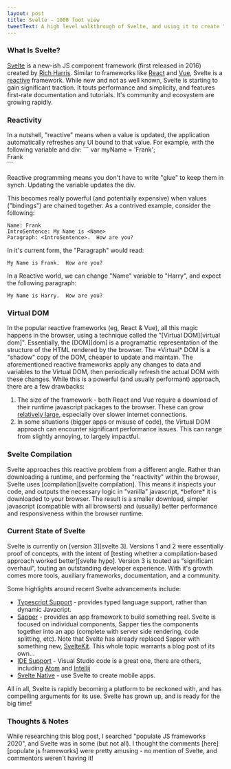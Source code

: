 ```yaml
---
layout: post
title: Svelte - 1000 foot view
tweetText: A high level walkthrough of Svelte, and using it to create "Cybernetically enhanced web apps"
---
```


<h3>What Is Svelte?</h3>

[Svelte][svelte] is a new-ish JS component framework (first released in 2016) created by [Rich Harris][rich harris twitter].  Similar to frameworks like [React][react] and [Vue][vue], Svelte is a [reactive][reactive] framework.  While new and not as well known, Svelte is starting to gain significant traction.  It touts performance and simplicity, and features first-rate documentation and tutorials.  It's community and ecosystem are growing rapidly.

<h3>Reactivity</h3>
In a nutshell, "reactive" means when a value is updated, the application automatically refreshes any UI bound to that value.  For example, with the following variable and div:
```
var myName = 'Frank';

<div>Frank</div>
```

Reactive programming means you don't have to write "glue" to keep them in synch.  Updating the variable updates the div.

This becomes really powerful (and potentially expensive) when values ("bindings") are chained together.  As a contrived example, consider the following:
```
Name: Frank
IntroSentence: My Name is <Name>
Paragraph: <IntroSentence>.  How are you?   
```

In it's current form, the "Paragraph" would read:
```
My Name is Frank.  How are you?   
```

In a Reactive world, we can change "Name" variable to "Harry", and expect the following paragraph:
```
My Name is Harry.  How are you?   
```

<h3>Virtual DOM</h3>
In the popular reactive frameworks (eg, React & Vue), all this magic happens in the browser, using a technique called the "[Virtual DOM][virtual dom]".  Essentially, the [DOM][dom] is a programattic representation of the structure of the HTML rendered by the browser.  The *Virtual* DOM is a "shadow" copy of the DOM, cheaper to update and maintain.  The aforementioned reactive frameworks apply any changes to data and variables to the Virtual DOM, then periodically refresh the actual DOM with these changes.  While this is a powerful (and usually performant) approach, there are a few drawbacks:

1) The size of the framework - both React and Vue require a download of their runtime javascript packages to the browser.  These can grow [relatively large][package sizes], especially over slower internet connections.
2) In some situations (bigger apps or misuse of code), the Virtual DOM approach can encounter significant performance issues.  This can range from slightly annoying, to largely impactful.

<h3>Svelte Compilation</h3>
Svelte approaches this reactive problem from a different angle.  Rather than downloading a runtime, and performing the "reactivity" within the browser, Svelte uses [compilation][svelte compilation].  This means it inspects your code, and outputs the necessary logic in "vanilla" javascript, *before* it is downloaded to your browser.  The result is a smaller download, simpler javascript (compatible with all browsers) and (usually) better performance and responsiveness within the browser runtime.

<h3>Current State of Svelte</h3>
Svelte is currently on [version 3][svelte 3].  Versions 1 and 2 were essentially proof of concepts, with the intent of [testing whether a compilation-based approach worked better][svelte hypo].  Version 3 is touted as "significant overhaul", touting an outstanding developer experience.  With it's growth comes more tools, auxiliary frameworks, documentation, and a community.  

Some highlights around recent Svelte advancements include:

* [Typescript Support][typescript] - provides typed language support, rather than dynamic Javacript.
* [Sapper][sapper] - provides an app framework to build something real.  Svelte is focused on individual components, Sapper ties the components together into an app (complete with server side rendering, code splitting, etc).  Note that Svelte has already replaced Sapper with something new, [SvelteKit][sveltekit].  This whole topic warrants a blog post of its own...
* [IDE Support][ide] - Visual Studio code is a great one, there are others, including [Atom][svelte atom] and [Intellij][intellij]
* [Svelte Native][svelte native] - use Svelte to create mobile apps.

All in all, Svelte is rapidly becoming a platform to be reckoned with, and has compelling arguments for its use.  Svelte has grown up, and is ready for the big time!

<h3>Thoughts & Notes</h3>

While researching this blog post, I searched "populate JS frameworks 2020", and Svelte was in some (but not all).  I thought the comments [here][populate js frameworks] were pretty amusing - no mention of Svelte, and commentors weren't having it!


[svelte]: https://svelte.dev
[svelte 3]: https://svelte.dev/blog/svelte-3-rethinking-reactivity
[rich harris twitter]: https://twitter.com/Rich_Harris
[react]: https://reactjs.org/
[vue]: https://vuejs.org/
[reactive]: https://en.wikipedia.org/wiki/Reactive_programming
[svelte hypo]: https://svelte.dev/blog/frameworks-without-the-framework
[virtual dom]: https://stackoverflow.com/questions/21965738/what-is-virtual-dom
[dom]: https://developer.mozilla.org/en-US/docs/Web/API/Document_Object_Model/Introduction
[package sizes]: https://gist.github.com/Restuta/cda69e50a853aa64912d
[svelte compilation]: https://lihautan.com/the-svelte-compiler-handbook/
[popular js frameworks]: https://hackr.io/blog/best-javascript-frameworks
[typescript]: https://www.typescriptlang.org/
[sapper]: https://svelte.dev/blog/sapper-towards-the-ideal-web-app-framework
[sveltekit]: https://svelte.dev/blog/whats-the-deal-with-sveltekit
[ide]: https://marketplace.visualstudio.com/items?itemName=JamesBirtles.svelte-vscode
[svelte atom]: https://atom.io/packages/ide-svelte
[intellij]: https://github.com/tomblachut/svelte-intellij
[svelte native]: https://svelte-native.technology/